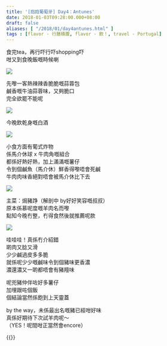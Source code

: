 ```yaml
---
title: '[抱抱葡萄牙] Day4：Antunes'
date: 2018-01-03T09:28:00.000+08:00
draft: false
aliases: [ "/2018/01/day4antunes.html" ]
tags : [flavor - 行膳積腹, flavor - 飲！, travel - Portugal]
---
```


食完tea，再行吓行吓shopping吓  
咁又到食晚飯嘅時候喇  

[![](https://c1.staticflickr.com/5/4595/25581134298_77c11c0653_z.jpg)](https://c1.staticflickr.com/5/4595/25581134298_77c11c0653_z.jpg)

先嚟一客熱辣辣香脆脆嘅蒜蓉包  
鹹香嘅牛油蒜蓉味，又夠脆口  
完全欲罷不能呢  

[![](https://c1.staticflickr.com/5/4254/35817617216_4535653413_z.jpg)](https://c1.staticflickr.com/5/4254/35817617216_4535653413_z.jpg)

今晚飲乾身嘅白酒  

[![](https://c1.staticflickr.com/5/4736/39451303251_0ed5035157_z.jpg)](https://c1.staticflickr.com/5/4736/39451303251_0ed5035157_z.jpg)

小食方面有葡式炸物  
係馬介休球 x 牛肉角嘅組合  
都係好熱好熱，加上滿滿嘅薯仔  
令到個鹹魚（馬介休）鮮香得嚟唔會死鹹  
牛肉肉味香絕對唔會被馬介休比下去  

[![](https://c1.staticflickr.com/5/4601/39451281641_114422b937_z.jpg)](https://c1.staticflickr.com/5/4601/39451281641_114422b937_z.jpg)

主菜：焗豬踭（解剖中 by好好笑容嘅叔叔）  
原本係慕呢度嘅羊肉名而嚟  
點知今晚冇整，冇得食然後就推薦呢款  

[![](https://c1.staticflickr.com/5/4635/39420166002_3744358d6a_z.jpg)](https://c1.staticflickr.com/5/4635/39420166002_3744358d6a_z.jpg)

哇哇哇！真係冇介紹錯  
啲肉又腍又滑  
少少鹹過皮多多脆  
就係呢少少嘅鹹味令到個豬味更香濃  
濃還濃又一啲都唔會有豬羶味  
  
呢兜豬仲伴咗好多薯仔  
加埋跟咗個飯  
個結論當然係飽到上天靈蓋  
  
by the way，未係最出名嘅豬已經咁好味  
真係好期待下次試羊肉呢～  
（YES！呢間咁正當然會encore）  
  

{{<portugal>}}  
